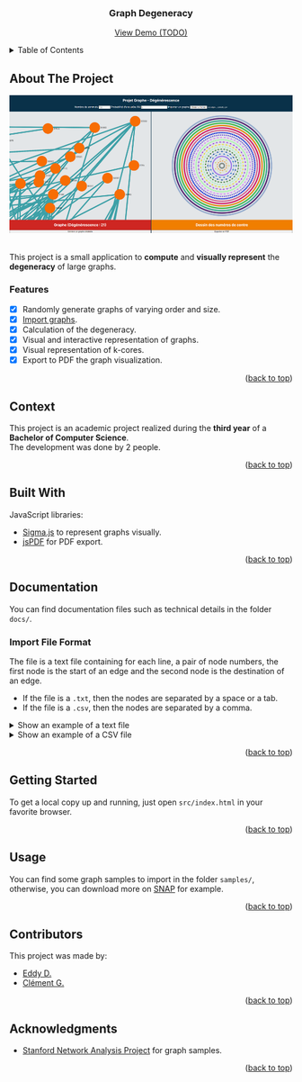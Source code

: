 <div id="top"></div>

<!-- PROJECT LOGO -->
<br />
<div align="center">
  <h3 align="center">Graph Degeneracy</h3>
  <p align="center">
    <a href="https://youtu.be/mjWiRz99-f8">View Demo (TODO)</a>
  </p>
</div>

<!-- TABLE OF CONTENTS -->
<details>
  <summary>Table of Contents</summary>
  <ol>
    <li><a href="#about-the-project">About The Project</a></li>
    <li><a href="#context">Context</a></li>
    <li><a href="#built-with">Built With</a></li>
    <li><a href="#documentation">Documentation</a></li>
    <li><a href="#getting-started">Getting Started</a></li>
    <li><a href="#usage">Usage</a></li>
    <li><a href="#contributors">Contributors</a></li>
    <li><a href="#acknowledgments">Acknowledgments</a></li>
  </ol>
</details>

<!-- ABOUT THE PROJECT -->
## About The Project

<div align="center">
  <img src="project-image.png">
</div>
<br />

This project is a small application to **compute** and **visually represent** the **degeneracy** of large graphs.

### Features

- [x] Randomly generate graphs of varying order and size.
- [x] [Import graphs](#usage).
- [x] Calculation of the degeneracy.
- [x] Visual and interactive representation of graphs.
- [x] Visual representation of k-cores.
- [x] Export to PDF the graph visualization.

<p align="right">(<a href="#top">back to top</a>)</p>

<!-- CONTEXT -->
## Context

This project is an academic project realized during the **third year** of a **Bachelor of Computer Science**.  
The development was done by 2 people.

<p align="right">(<a href="#top">back to top</a>)</p>

## Built With

JavaScript libraries:
- [Sigma.js](https://www.sigmajs.org/) to represent graphs visually.
- [jsPDF](https://parall.ax/products/jspdf) for PDF export.

<p align="right">(<a href="#top">back to top</a>)</p>

<!-- DOCUMENTATION -->
## Documentation

You can find documentation files such as technical details in the folder `docs/`.

### Import File Format

The file is a text file containing for each line, a pair of node numbers, the first node is the start of an edge and the second node is the destination of an edge.
- If the file is a `.txt`, then the nodes are separated by a space or a tab.
- If the file is a `.csv`, then the nodes are separated by a comma.

<details>
  <summary>Show an example of a text file</summary>
  <p>
  
  ```
  # A tree, depth 2.
  1 2
  1 3
  2 1
  2 4
  2 5
  3 1
  3 6
  4 2
  5 2
  6 3
  ```
  
  </p>
</details>

<details>
  <summary>Show an example of a CSV file</summary>
  <p>
  
  ```
  # 3-vertex clique.
  1,2
  2,1
  2,3
  3,1
  3,2
  ```
  
  </p>
</details>

<p align="right">(<a href="#top">back to top</a>)</p>

<!-- GETTING STARTED -->
## Getting Started

To get a local copy up and running, just open `src/index.html` in your favorite browser.

<p align="right">(<a href="#top">back to top</a>)</p>

<!-- USAGE -->
## Usage

You can find some graph samples to import in the folder `samples/`, otherwise, you can download more on [SNAP](http://snap.stanford.edu/data/index.html) for example.

<p align="right">(<a href="#top">back to top</a>)</p>

<!-- Contributors -->
## Contributors

This project was made by:
- [Eddy D.](https://github.com/Akwd22)
- [Clément G.](https://github.com/Zoreph22)

<p align="right">(<a href="#top">back to top</a>)</p>

<!-- ACKNOWLEDGMENTS -->
## Acknowledgments

* [Stanford Network Analysis Project](http://snap.stanford.edu/) for graph samples.

<p align="right">(<a href="#top">back to top</a>)</p>
